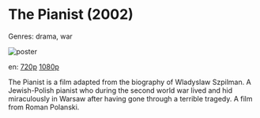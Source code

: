 # The Pianist (2002)

Genres: drama, war

![poster](http://image.tmdb.org/t/p/w500/iunmxWkOi7Vk17Ob3G2HwwjgHsr.jpg)

en:
  [720p](magnet:?xt=urn:btih:5B35B2C94B288DD9F8970A38410975467BF662EE&tr=udp://glotorrents.pw:6969/announce&tr=udp://tracker.opentrackr.org:1337/announce&tr=udp://torrent.gresille.org:80/announce&tr=udp://tracker.openbittorrent.com:80&tr=udp://tracker.coppersurfer.tk:6969&tr=udp://tracker.leechers-paradise.org:6969&tr=udp://p4p.arenabg.ch:1337&tr=udp://tracker.internetwarriors.net:1337)
  [1080p](magnet:?xt=urn:btih:3B66ADB093195AE1BC5A832352F9E41DD77CF980&tr=udp://glotorrents.pw:6969/announce&tr=udp://tracker.opentrackr.org:1337/announce&tr=udp://torrent.gresille.org:80/announce&tr=udp://tracker.openbittorrent.com:80&tr=udp://tracker.coppersurfer.tk:6969&tr=udp://tracker.leechers-paradise.org:6969&tr=udp://p4p.arenabg.ch:1337&tr=udp://tracker.internetwarriors.net:1337)
  


The Pianist is a film adapted from the biography of Wladyslaw Szpilman. A Jewish-Polish pianist who during the second world war lived and hid miraculously in Warsaw after having gone through a terrible tragedy. A film from Roman Polanski.